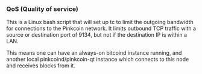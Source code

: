 ### QoS (Quality of service) ###

This is a Linux bash script that will set up tc to limit the outgoing bandwidth for connections to the Pinkcoin network. It limits outbound TCP traffic with a source or destination port of 9134, but not if the destination IP is within a LAN.

This means one can have an always-on bitcoind instance running, and another local pinkcoind/pinkcoin-qt instance which connects to this node and receives blocks from it.

